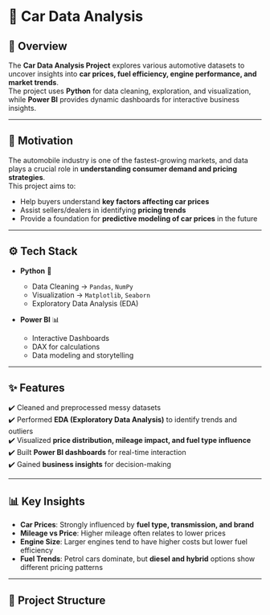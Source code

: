 # 🚗 Car Data Analysis  

## 📌 Overview  
The **Car Data Analysis Project** explores various automotive datasets to uncover insights into **car prices, fuel efficiency, engine performance, and market trends**.  
The project uses **Python** for data cleaning, exploration, and visualization, while **Power BI** provides dynamic dashboards for interactive business insights.  

---

## 🎯 Motivation  
The automobile industry is one of the fastest-growing markets, and data plays a crucial role in **understanding consumer demand and pricing strategies**.  
This project aims to:  
- Help buyers understand **key factors affecting car prices**  
- Assist sellers/dealers in identifying **pricing trends**  
- Provide a foundation for **predictive modeling of car prices** in the future  

---

## ⚙️ Tech Stack  
- **Python** 🐍  
  - Data Cleaning → `Pandas`, `NumPy`  
  - Visualization → `Matplotlib`, `Seaborn`  
  - Exploratory Data Analysis (EDA)  

- **Power BI** 📊  
  - Interactive Dashboards  
  - DAX for calculations  
  - Data modeling and storytelling  

---

## ✨ Features  
✔️ Cleaned and preprocessed messy datasets  
✔️ Performed **EDA (Exploratory Data Analysis)** to identify trends and outliers  
✔️ Visualized **price distribution, mileage impact, and fuel type influence**  
✔️ Built **Power BI dashboards** for real-time interaction  
✔️ Gained **business insights** for decision-making  

---

## 📊 Key Insights  
- **Car Prices**: Strongly influenced by **fuel type, transmission, and brand**  
- **Mileage vs Price**: Higher mileage often relates to lower prices  
- **Engine Size**: Larger engines tend to have higher costs but lower fuel efficiency  
- **Fuel Trends**: Petrol cars dominate, but **diesel and hybrid** options show different pricing patterns  

---


## 📂 Project Structure  

